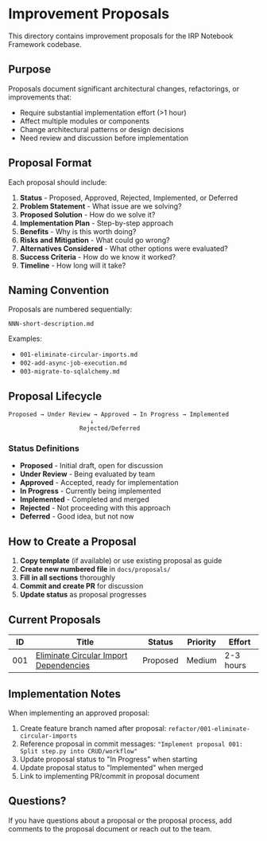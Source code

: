 # Improvement Proposals

This directory contains improvement proposals for the IRP Notebook Framework codebase.

## Purpose

Proposals document significant architectural changes, refactorings, or improvements that:
- Require substantial implementation effort (>1 hour)
- Affect multiple modules or components
- Change architectural patterns or design decisions
- Need review and discussion before implementation

## Proposal Format

Each proposal should include:

1. **Status** - Proposed, Approved, Rejected, Implemented, or Deferred
2. **Problem Statement** - What issue are we solving?
3. **Proposed Solution** - How do we solve it?
4. **Implementation Plan** - Step-by-step approach
5. **Benefits** - Why is this worth doing?
6. **Risks and Mitigation** - What could go wrong?
7. **Alternatives Considered** - What other options were evaluated?
8. **Success Criteria** - How do we know it worked?
9. **Timeline** - How long will it take?

## Naming Convention

Proposals are numbered sequentially:

```
NNN-short-description.md
```

Examples:
- `001-eliminate-circular-imports.md`
- `002-add-async-job-execution.md`
- `003-migrate-to-sqlalchemy.md`

## Proposal Lifecycle

```
Proposed → Under Review → Approved → In Progress → Implemented
                       ↓
                    Rejected/Deferred
```

### Status Definitions

- **Proposed** - Initial draft, open for discussion
- **Under Review** - Being evaluated by team
- **Approved** - Accepted, ready for implementation
- **In Progress** - Currently being implemented
- **Implemented** - Completed and merged
- **Rejected** - Not proceeding with this approach
- **Deferred** - Good idea, but not now

## How to Create a Proposal

1. **Copy template** (if available) or use existing proposal as guide
2. **Create new numbered file** in `docs/proposals/`
3. **Fill in all sections** thoroughly
4. **Commit and create PR** for discussion
5. **Update status** as proposal progresses

## Current Proposals

| ID | Title | Status | Priority | Effort |
|----|-------|--------|----------|--------|
| 001 | [Eliminate Circular Import Dependencies](001-eliminate-circular-imports.md) | Proposed | Medium | 2-3 hours |

## Implementation Notes

When implementing an approved proposal:

1. Create feature branch named after proposal: `refactor/001-eliminate-circular-imports`
2. Reference proposal in commit messages: `"Implement proposal 001: Split step.py into CRUD/workflow"`
3. Update proposal status to "In Progress" when starting
4. Update proposal status to "Implemented" when merged
5. Link to implementing PR/commit in proposal document

## Questions?

If you have questions about a proposal or the proposal process, add comments to the proposal document or reach out to the team.
